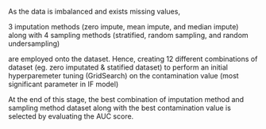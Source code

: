 As the data is imbalanced and exists missing values,

3 imputation methods (zero impute, mean impute, and median impute) along with 4 sampling methods (stratified, random sampling, and random undersampling)

are employed onto the dataset. Hence, creating 12 different combinations of dataset (eg. zero imputated & statified dataset) to perform an initial hyperparemeter tuning (GridSearch) on the contamination value (most significant parameter in IF model)

At the end of this stage, the  best combination of imputation method and sampling method dataset along with the best contamination value is selected by evaluating the AUC score.

